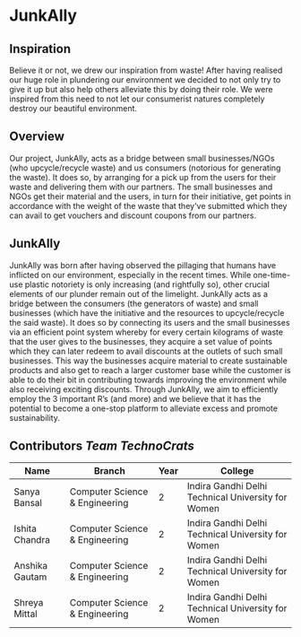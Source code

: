 # JunkAlly

## Inspiration
Believe it or not, we drew our inspiration from waste! After having realised our huge role in plundering our environment we decided to not only try to give it up but also help others alleviate this by doing their role. We were inspired from this need to not let our consumerist natures completely destroy our beautiful environment.

## Overview
Our project, JunkAlly, acts as a bridge between small businesses/NGOs (who upcycle/recycle waste) and us consumers (notorious for generating the waste). It does so, by arranging for a pick up from the users for their waste and delivering them with our partners. The small businesses and NGOs get their material and the users, in turn for their initiative, get points in accordance with the weight of the waste that they've submitted which they can avail to get vouchers and discount coupons from our partners.

## JunkAlly
JunkAlly was born after having observed the pillaging that humans have inflicted on our environment, especially in the recent times. While one-time-use plastic notoriety is only increasing (and rightfully so), other crucial elements of our plunder remain out of the limelight.
JunkAlly acts as a bridge between the consumers (the generators of waste) and small businesses (which have the initiative and the resources to upcycle/recycle the said waste). It does so by connecting its users and the small businesses via an efficient point system whereby for every certain kilograms of waste that the user gives to the businesses, they acquire a set value of points which they can later redeem to avail discounts at the outlets of such small businesses. This way the businesses acquire material to create sustainable products and also get to reach a larger customer base while the customer is able to do their bit in contributing towards improving the environment while also receiving exciting discounts.
Through JunkAlly, we aim to efficiently employ the 3 important R’s (and more) and we believe that it has the potential to become a one-stop platform to alleviate excess and promote sustainability.

## Contributors *Team TechnoCrats*
| Name | Branch | Year | College |
| ---- | ------ | ---- | ------- |
| Sanya Bansal	| Computer Science & Engineering | 2 | Indira Gandhi Delhi Technical University for Women |
| Ishita Chandra	| Computer Science & Engineering | 2 | Indira Gandhi Delhi Technical University for Women |
| Anshika Gautam | Computer Science & Engineering | 2 | Indira Gandhi Delhi Technical University for Women |
| Shreya Mittal	| Computer Science & Engineering | 2 | Indira Gandhi Delhi Technical University for Women |
